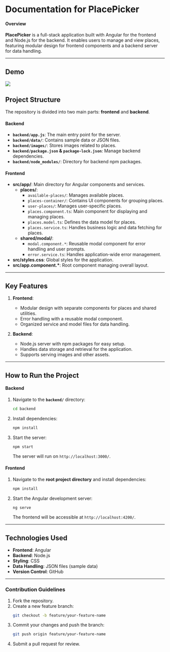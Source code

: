 # Documentation for **PlacePicker**

#### Overview

**PlacePicker** is a full-stack application built with Angular for the frontend and Node.js for the backend. It enables users to manage and view places, featuring modular design for frontend components and a backend server for data handling.

---

## Demo

![](demo.gif)

## Project Structure

The repository is divided into two main parts: **frontend** and **backend**.

#### Backend

- **`backend/app.js`**: The main entry point for the server.
- **`backend/data/`**: Contains sample data or JSON files.
- **`backend/images/`**: Stores images related to places.
- **`backend/package.json` & `package-lock.json`**: Manage backend dependencies.
- **`backend/node_modules/`**: Directory for backend npm packages.

#### Frontend

- **src/app/**: Main directory for Angular components and services.
  - **places/**:
    - `available-places/`: Manages available places.
    - `places-container/`: Contains UI components for grouping places.
    - `user-places/`: Manages user-specific places.
    - `places.component.ts`: Main component for displaying and managing places.
    - `places.model.ts`: Defines the data model for places.
    - `places.service.ts`: Handles business logic and data fetching for places.
  - **shared/modal/**:
    - `modal.component.*`: Reusable modal component for error handling and user prompts.
    - `error.service.ts`: Handles application-wide error management.
- **src/styles.css**: Global styles for the application.
- **src/app.component.\***: Root component managing overall layout.

---

## Key Features

1. **Frontend**:

   - Modular design with separate components for places and shared utilities.
   - Error handling with a reusable modal component.
   - Organized service and model files for data handling.

2. **Backend**:
   - Node.js server with npm packages for easy setup.
   - Handles data storage and retrieval for the application.
   - Supports serving images and other assets.

---

## How to Run the Project

#### Backend

1. Navigate to the **`backend/`** directory:

   ```bash
   cd backend
   ```

2. Install dependencies:

   ```bash
   npm install
   ```

3. Start the server:
   ```bash
   npm start
   ```
   The server will run on `http://localhost:3000/`.

#### Frontend

1. Navigate to the **root project directory** and install dependencies:

   ```bash
   npm install
   ```

2. Start the Angular development server:
   ```bash
   ng serve
   ```
   The frontend will be accessible at `http://localhost:4200/`.

---

## Technologies Used

- **Frontend**: Angular
- **Backend**: Node.js
- **Styling**: CSS
- **Data Handling**: JSON files (sample data)
- **Version Control**: GitHub

---

### Contribution Guidelines

1. Fork the repository.
2. Create a new feature branch:
   ```bash
   git checkout -b feature/your-feature-name
   ```
3. Commit your changes and push the branch:
   ```bash
   git push origin feature/your-feature-name
   ```
4. Submit a pull request for review.
